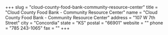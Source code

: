 +++
slug = "cloud-county-food-bank-community-resource-center"
title = "Cloud County Food Bank - Community Resource Center"
name = "Cloud County Food Bank - Community Resource Center"
address = "107 W 7th Street"
city = "Concordia"
state = "KS"
postal = "66901"
website = ""
phone = "785 243-1065"
fax = ""
+++
